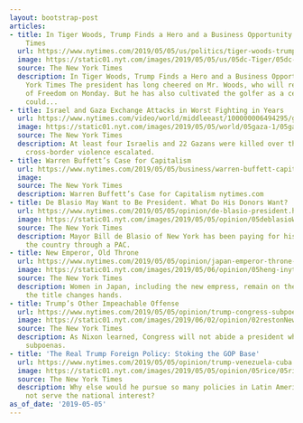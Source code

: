 ```yaml
---
layout: bootstrap-post
articles:
- title: In Tiger Woods, Trump Finds a Hero and a Business Opportunity - The New York
    Times
  url: https://www.nytimes.com/2019/05/05/us/politics/tiger-woods-trump-medal-of-freedom.html
  image: https://static01.nyt.com/images/2019/05/05/us/05dc-Tiger/05dc-Tiger-facebookJumbo.jpg
  source: The New York Times
  description: In Tiger Woods, Trump Finds a Hero and a Business Opportunity The New
    York Times The president has long cheered on Mr. Woods, who will receive the Medal
    of Freedom on Monday. But he has also cultivated the golfer as a celebrity who
    could...
- title: Israel and Gaza Exchange Attacks in Worst Fighting in Years
  url: https://www.nytimes.com/video/world/middleeast/100000006494295/gaza-rockets-israel-palestinians-video.html
  image: https://static01.nyt.com/images/2019/05/05/world/05gaza-1/05gaza-1-videoSixteenByNine1050.jpg
  source: The New York Times
  description: At least four Israelis and 22 Gazans were killed over the weekend as
    cross-border violence escalated.
- title: Warren Buffett’s Case for Capitalism
  url: https://www.nytimes.com/2019/05/05/business/warren-buffett-capitalism.html
  image: 
  source: The New York Times
  description: Warren Buffett’s Case for Capitalism nytimes.com
- title: De Blasio May Want to Be President. What Do His Donors Want?
  url: https://www.nytimes.com/2019/05/05/opinion/de-blasio-president.html
  image: https://static01.nyt.com/images/2019/05/05/opinion/05deblasioWeb1/05deblasioWeb1-facebookJumbo.jpg
  source: The New York Times
  description: Mayor Bill de Blasio of New York has been paying for his travels around
    the country through a PAC.
- title: New Emperor, Old Throne
  url: https://www.nytimes.com/2019/05/05/opinion/japan-emperor-throne-women.html
  image: https://static01.nyt.com/images/2019/05/06/opinion/05heng-inyt/05heng-inyt-facebookJumbo.jpg
  source: The New York Times
  description: Women in Japan, including the new empress, remain on the fringes as
    the title changes hands.
- title: Trump’s Other Impeachable Offense
  url: https://www.nytimes.com/2019/05/05/opinion/trump-congress-subpoenas.html
  image: https://static01.nyt.com/images/2019/06/02/opinion/02restonNew/02restonNew-facebookJumbo.jpg
  source: The New York Times
  description: As Nixon learned, Congress will not abide a president who defies its
    subpoenas.
- title: 'The Real Trump Foreign Policy: Stoking the GOP Base'
  url: https://www.nytimes.com/2019/05/05/opinion/trump-venezuela-cuba.html
  image: https://static01.nyt.com/images/2019/05/05/opinion/05rice/05rice-facebookJumbo.jpg
  source: The New York Times
  description: Why else would he pursue so many policies in Latin America that do
    not serve the national interest?
as_of_date: '2019-05-05'
---
```


